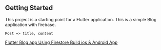 ## Getting Started
This project is a starting point for a Flutter application.
This is a simple Blog application with firebase.

`Post => title, content`

[Flutter Blog app Using Firestore Build ios & Android App](https://www.udemy.com/share/101N5f3@fGJkV9pelsFOGgxlvKzrAddPIb3EFDQJvZy_ar_4p8m2o99LMI8TRIf0DYFUGn5k/)